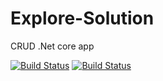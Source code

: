 # Explore-Solution

CRUD .Net core app


[![Build Status](https://travis-ci.org/OlegZarevych/Explore-Solution.svg?branch=master)](https://travis-ci.org/OlegZarevych/Explore-Solution)
[![Build Status](https://dev.azure.com/orangehr/Explore-Solution/_apis/build/status/Explore-Solution-dev-as%20-%20CI?branchName=master)](https://dev.azure.com/orangehr/Explore-Solution/_apis/build/status/Explore-Solution-dev-as%20-%20CI?branchName=master)
